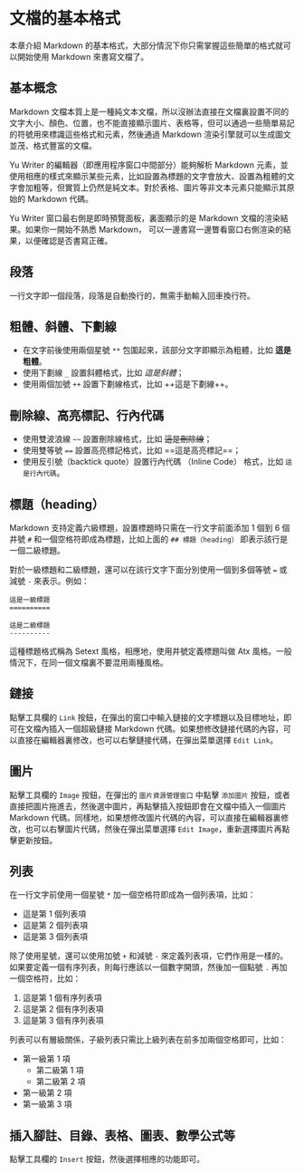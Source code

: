 # 文檔的基本格式

本章介紹 Markdown 的基本格式，大部分情況下你只需掌握這些簡單的格式就可以開始使用 Markdown 來書寫文檔了。

## 基本概念

Markdown 文檔本質上是一種純文本文檔，所以沒辦法直接在文檔裏設置不同的文字大小、顏色、位置，也不能直接顯示圖片、表格等，但可以通過一些簡單易記的符號用來標識這些格式和元素，然後通過 Markdown 渲染引擎就可以生成圖文並茂、格式豐富的文檔。

Yu Writer 的編輯器（即應用程序窗口中間部分）能夠解析 Markdown 元素，並使用相應的樣式來顯示某些元素，比如設置為標題的文字會放大、設置為粗體的文字會加粗等，但實質上仍然是純文本。對於表格、圖片等非文本元素只能顯示其原始的 Markdown 代碼。

Yu Writer 窗口最右側是即時預覽面板，裏面顯示的是 Markdown 文檔的渲染結果。如果你一開始不熟悉 Markdown， 可以一邊書寫一邊瞥看窗口右側渲染的結果，以便確認是否書寫正確。

## 段落

一行文字即一個段落，段落是自動換行的，無需手動輸入回車換行符。

## 粗體、斜體、下劃線

* 在文字前後使用兩個星號 `**` 包圍起來，該部分文字即顯示為粗體，比如 **這是粗體**。
* 使用下劃線 `_` 設置斜體格式，比如 _這是斜體_；
* 使用兩個加號 `++` 設置下劃線格式，比如 ++這是下劃線++。

## 刪除線、高亮標記、行內代碼

* 使用雙波浪線 `~~` 設置刪除線格式，比如 ~~這是刪除線~~；
* 使用雙等號 `==` 設置高亮標記格式，比如 ==這是高亮標記==；
* 使用反引號（backtick quote）設置行內代碼 （Inline Code） 格式，比如 `這是行內代碼`。

## 標題（heading）

Markdown 支持定義六級標題，設置標題時只需在一行文字前面添加 1 個到 6 個井號 `#` 和一個空格符即成為標題，比如上面的 `## 標題（heading）` 即表示該行是一個二級標題。

對於一級標題和二級標題，還可以在該行文字下面分別使用一個到多個等號 `=` 或減號 `-` 來表示。例如：

```
這是一級標題
==========

這是二級標題
----------
```

這種標題格式稱為 Setext 風格，相應地，使用井號定義標題叫做 Atx 風格。一般情況下，在同一個文檔裏不要混用兩種風格。

## 鏈接

點擊工具欄的 `Link` 按鈕，在彈出的窗口中輸入鏈接的文字標題以及目標地址，即可在文檔內插入一個超級鏈接 Markdown 代碼。如果想修改鏈接代碼的內容，可以直接在編輯器裏修改，也可以右擊鏈接代碼，在彈出菜單選擇 `Edit Link`。

## 圖片

點擊工具欄的 `Image` 按鈕，在彈出的 `圖片資源管理窗口` 中點擊 `添加圖片` 按鈕，或者直接把圖片拖進去，然後選中圖片，再點擊插入按鈕即會在文檔中插入一個圖片 Markdown 代碼。同樣地，如果想修改圖片代碼的內容，可以直接在編輯器裏修改，也可以右擊圖片代碼，然後在彈出菜單選擇 `Edit Image`，重新選擇圖片再點擊更新按鈕。

## 列表

在一行文字前使用一個星號 `*` 加一個空格符即成為一個列表項，比如：

* 這是第 1 個列表項
* 這是第 2 個列表項
* 這是第 3 個列表項

除了使用星號，還可以使用加號 `+` 和減號 `-` 來定義列表項，它們作用是一樣的。如果要定義一個有序列表，則每行應該以一個數字開頭，然後加一個點號 `.` 再加一個空格符，比如：

1. 這是第 1 個有序列表項
2. 這是第 2 個有序列表項
3. 這是第 3 個有序列表項

列表可以有層級關係，子級列表只需比上級列表在前多加兩個空格即可，比如：

* 第一級第 1 項
  * 第二級第 1 項
  * 第二級第 2 項
* 第一級第 2 項
* 第一級第 3 項

## 插入腳註、目錄、表格、圖表、數學公式等

點擊工具欄的 `Insert` 按鈕，然後選擇相應的功能即可。

